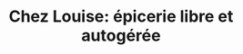 ---
title: "Chez Louise: épicerie libre et autogérée"
url: /les-salles-lavauguyon/chez-louise-epicerie-libre-et-autogeree/
shop: supermarché
---